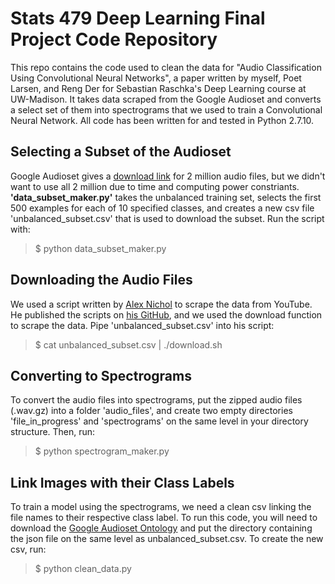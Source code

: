 # Stats 479 Deep Learning Final Project Code Repository

This repo contains the code used to clean the data for "Audio Classification Using Convolutional Neural Networks", a paper written by myself, Poet Larsen, and Reng Der for Sebastian Raschka's Deep Learning course at UW-Madison. It takes data scraped from the Google Audioset and converts a select set of them into spectrograms that we used to train a Convolutional Neural Network. All code has been written for and tested in Python 2.7.10.

## Selecting a Subset of the Audioset

Google Audioset gives a [download link](https://research.google.com/audioset/download.html) for 2 million audio files, but we didn't want to use all 2 million due to time and computing power constriants. **'data_subset_maker.py'** takes the unbalanced training set, selects the first 500 examples for each of 10 specified classes, and creates a new csv file 'unbalanced_subset.csv' that is used to download the subset. Run the script with:

> $ python data_subset_maker.py

## Downloading the Audio Files

We used a script written by [Alex Nichol](https://github.com/unixpickle) to scrape the data from YouTube. He published the scripts on [his GitHub](https://github.com/unixpickle/audioset), and we used the download function to scrape the data. Pipe 'unbalanced_subset.csv' into his script:

> $ cat unbalanced_subset.csv | ./download.sh

## Converting to Spectrograms

To convert the audio files into spectrograms, put the zipped audio files (.wav.gz) into a folder 'audio_files', and create two empty directories 'file_in_progress' and 'spectrograms' on the same level in your directory structure. Then, run:

> $ python spectrogram_maker.py

## Link Images with their Class Labels

To train a model using the spectrograms, we need a clean csv linking the file names to their respective class label. To run this code, you will need to download the [Google Audioset Ontology](https://github.com/audioset/ontology) and put the directory containing the json file on the same level as unbalanced_subset.csv. To create the new csv, run:

> $ python clean_data.py
